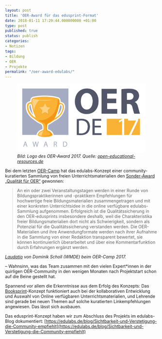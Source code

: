 ```yaml
---
layout: post
title: 'OER-Award für das edusprint-Format'
date: 2018-01-11 17:29:44.000000000 +01:00
type: post
published: true
status: publish
categories:
- Notizen
tags:
- Bildung
- OER
- Projekte
permalink: "/oer-award-edulabs/"
---
```


<figure>
    <img src="assets/img/2017_oerde17_logo_award.png" />
    <figcaption>
    <em>Bild: Logo des OER-Award 2017. Quelle: <a href="https://open-educational-resources.de/veranstaltungen/17/award/oer-award-2017-laudatio-qualitaet-fuer-oer/">open-educational-resources.de</a></em>
    </figcaption>
</figure>

Bei dem letzten [OER-Camp](http://www.oercamp.de) hat das edulabs-Konzept einer community-kuratierten Sammlung von freien Unterrichtsmaterialien den [Sonder-Award „Qualität für OER“](https://open-educational-resources.de/veranstaltungen/17/award/oer-award-2017-laudatio-qualitaet-fuer-oer/) gewonnen:

> An ein oder zwei Veranstaltungstagen werden in einer Runde von Bildungspraktikerinnen und -praktikern Empfehlungen für hochwertige freie Bildungsmaterialien zusammengetragen und mit einer konkreten Unterrichtsidee in die online verfügbare edulabs-Sammlung aufgenommen.
> Erfolgreich ist die Qualitätssicherung in den OER-edusprints insbesondere deshalb, weil die Charakteristika freier Bildungsmaterialien dort nicht als Schwierigkeit, sondern als Potenzial für die Qualitätssicherung verstanden werden. Die OER-Materialien und ihre Anwendungformate werden nach ihrer Aufnahme in die Sammlung von einer Redaktion transparent bewertet, sie können kontinuierlich überarbeitet und über eine Kommentarfunktion durch Erfahrungen ergänzt werden.
<figcaption>
<em><a href="https://open-educational-resources.de/veranstaltungen/17/award/oer-award-2017-laudatio-qualitaet-fuer-oer/">Laudatio</a> von Dominik Scholl (WMDE) beim OER-Camp 2017.</em>
</figcaption>

– Wahnsinn, was das Team zusammen mit den vielen Expert*innen in der quirligen OER-Community in den wenigen Monaten nach Projektstart schon auf die Beine gestellt hat.

Spannend vor allem die Erkenntnisse aus dem Erfolg des Konzepts: Das [Booksprint](https://en.wikipedia.org/wiki/Book_sprint)-Konzept funktioniert auch bei der kollaborativen Entwicklung und Auswahl von Online verfügbaren Unterrichtsmaterialien, und Lehrende sind gerade bei neuen Themen auf solche kuratierten Linkempfehlungen angewiesen. Das lässt sich ausbauen.

Das edusprint-Konzept haben wir zum Abschluss des Projekts im edulabs-Blog dokumentiert: [https://edulabs.de/blog/Sichtbarkeit-und-Verstetigung-die-Community-empfiehlt](https://edulabs.de/blog/Sichtbarkeit-und-Verstetigung-die-Community-empfiehlt)

